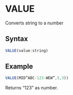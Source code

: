 # VALUE

Converts string to a number

## Syntax

```javascript
VALUE(value:string)
```

## Example

```javascript
VALUE(MID”ABC-123-WEW”,5,3))
```

Returns “123” as number.
